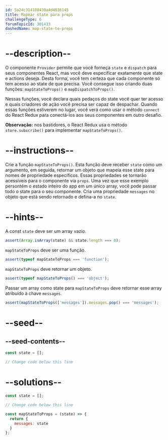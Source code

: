 ```yaml
---
id: 5a24c314108439a4d4036145
title: Mapear state para props
challengeType: 6
forumTopicId: 301433
dashedName: map-state-to-props
---
```


# --description--

O componente `Provider` permite que você forneça `state` e `dispatch` para seus componentes React, mas você deve especificar exatamente que state e actions deseja. Desta forma, você tem certeza que cada componente só tem acesso ao state de que precisa. Você consegue isso criando duas funções: `mapStateToProps()` e `mapDispatchToProps()`.

Nessas funções, você declara quais pedaços do state você quer ter acesso e quais criadores de ação você precisa ser capaz de despachar. Quando essas funções estiverem no lugar, você verá como usar o método `connect` do React Redux para conectá-los aos seus componentes em outro desafio.

**Observação:** nos bastidores, o React Redux usa o método `store.subscribe()` para implementar `mapStateToProps()`.

# --instructions--

Crie a função `mapStateToProps()`. Esta função deve receber `state` como um argumento, em seguida, retornar um objeto que mapeia esse state para nomes de propriedade específicos. Essas propriedades se tornarão acessíveis para o componente via `props`. Uma vez que esse exemplo persontém o estado inteiro do app em um único array, você pode passar todo o state para o seu componente. Cria uma propriedade `messages` no objeto que está sendo retornado e defina-a no `state`.

# --hints--

A const `state` deve ser um array vazio.

```js
assert(Array.isArray(state) && state.length === 0);
```

`mapStateToProps` deve ser uma função.

```js
assert(typeof mapStateToProps === 'function');
```

`mapStateToProps` deve retornar um objeto.

```js
assert(typeof mapStateToProps() === 'object');
```

Passar um array como state para `mapStateToProps` deve retornar esse array atribuído à chave `messages`.

```js
assert(mapStateToProps(['messages']).messages.pop() === 'messages');
```

# --seed--

## --seed-contents--

```jsx
const state = [];

// Change code below this line
```

# --solutions--

```jsx
const state = [];

// Change code below this line

const mapStateToProps = (state) => {
  return {
    messages: state
  }
};
```
